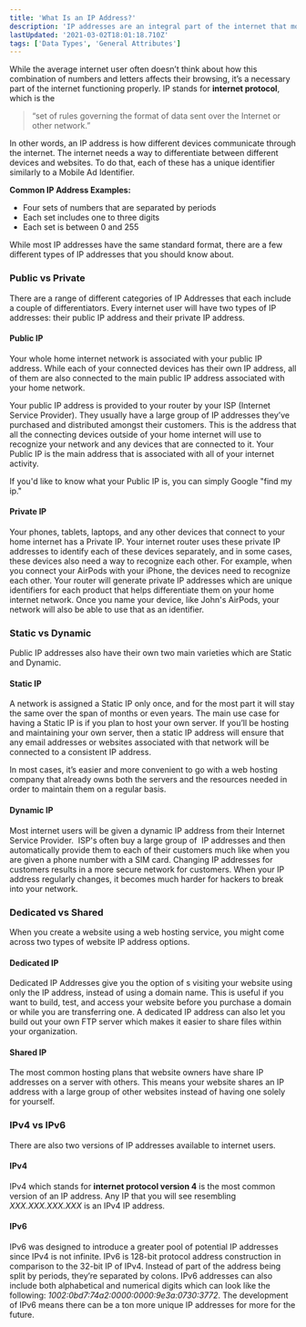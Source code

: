 ```yaml
---
title: 'What Is an IP Address?'
description: 'IP addresses are an integral part of the internet that mostly works behind the scenes. For that reason, most people don’t understand what they are or how they work.'
lastUpdated: '2021-03-02T18:01:18.710Z'
tags: ['Data Types', 'General Attributes']
---
```

While the average internet user often doesn’t think about how this combination of numbers and letters affects their browsing, it’s a necessary part of the internet functioning properly. IP stands for **internet protocol**, which is the

> “set of rules governing the format of data sent over the Internet or other network.” 

In other words, an IP address is how different devices communicate through the internet. The internet needs a way to differentiate between different devices and websites. To do that, each of these has a unique identifier similarly to a Mobile Ad Identifier.

**Common IP Address Examples:**

*   Four sets of numbers that are separated by periods
*   Each set includes one to three digits
*   Each set is between 0 and 255 

While most IP addresses have the same standard format, there are a few different types of IP addresses that you should know about.

### Public vs Private

There are a range of different categories of IP Addresses that each include a couple of differentiators. Every internet user will have two types of IP addresses: their public IP address and their private IP address.

#### Public IP 

Your whole home internet network is associated with your public IP address. While each of your connected devices has their own IP address, all of them are also connected to the main public IP address associated with your home network.

Your public IP address is provided to your router by your ISP (Internet Service Provider). They usually have a large group of IP addresses they’ve purchased and distributed amongst their customers. This is the address that all the connecting devices outside of your home internet will use to recognize your network and any devices that are connected to it. Your Public IP is the main address that is associated with all of your internet activity.

If you'd like to know what your Public IP is, you can simply Google "find my ip."

#### Private IP

Your phones, tablets, laptops, and any other devices that connect to your home internet has a Private IP. Your internet router uses these private IP addresses to identify each of these devices separately, and in some cases, these devices also need a way to recognize each other. For example, when you connect your AirPods with your iPhone, the devices need to recognize each other. Your router will generate private IP addresses which are unique identifiers for each product that helps differentiate them on your home internet network. Once you name your device, like John's AirPods, your network will also be able to use that as an identifier.

### Static vs Dynamic

Public IP addresses also have their own two main varieties which are Static and Dynamic.

#### Static IP

A network is assigned a Static IP only once, and for the most part it will stay the same over the span of months or even years. The main use case for having a Static IP is if you plan to host your own server. If you’ll be hosting and maintaining your own server, then a static IP address will ensure that any email addresses or websites associated with that network will be connected to a consistent IP address.

In most cases, it’s easier and more convenient to go with a web hosting company that already owns both the servers and the resources needed in order to maintain them on a regular basis.

#### Dynamic IP

Most internet users will be given a dynamic IP address from their Internet Service Provider.  ISP's often buy a large group of  IP addresses and then automatically provide them to each of their customers much like when you are given a phone number with a SIM card. Changing IP addresses for customers results in a more secure network for customers. When your IP address regularly changes, it becomes much harder for hackers to break into your network.

### Dedicated vs Shared

When you create a website using a web hosting service, you might come across two types of website IP address options.

#### Dedicated IP

Dedicated IP Addresses give you the option of s visiting your website using only the IP address, instead of using a domain name. This is useful if you want to build, test, and access your website before you purchase a domain or while you are transferring one. A dedicated IP address can also let you build out your own FTP server which makes it easier to share files within your organization.

#### Shared IP

The most common hosting plans that website owners have share IP addresses on a server with others. This means your website shares an IP address with a large group of other websites instead of having one solely for yourself.

### IPv4 vs IPv6

There are also two versions of IP addresses available to internet users.

#### IPv4

IPv4 which stands for **internet protocol version 4** is the most common version of an IP address. Any IP that you will see resembling _XXX.XXX.XXX.XXX_ is an IPv4 IP address.

#### IPv6

IPv6 was designed to introduce a greater pool of potential IP addresses since IPv4 is not infinite. IPv6 is 128-bit protocol address construction in comparison to the 32-bit IP of IPv4. Instead of part of the address being split by periods, they’re separated by colons. IPv6 addresses can also include both alphabetical and numerical digits which can look like the following: _1002:0bd7:74a2:0000:0000:9e3a:0730:3772_. The development of IPv6 means there can be a ton more unique IP addresses for more for the future.

